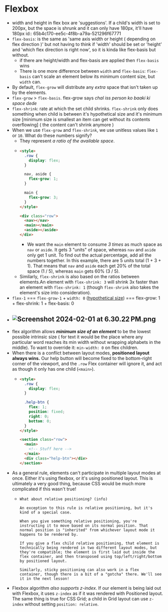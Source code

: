# Flexbox
- width and height in flex box are 'suggestions'. If a child's width is set to 200px, but the space is shrunk and it can only have 180px, it'll have 180px
  id:: 65b4c170-ee5c-4f8b-a79a-521296f67771
- `flex-basis`: is the same as 'same axis width or height ( depending on flex direction )' but not having to think if 'width' should be set or 'height' and 'which flex direction is right now', so it is kinda like flex-basis but without.
	- if there are height/width and flex-basis are applied then `flex-basis` wins
	- There is one more difference between `width` and `flex-basis`: `flex-basis` can't scale an element below its minimum content size, but `width` can.
- By default, `flex-grow` will distribute any *extra* space that isn't taken up by the elements.
- `flex-grow` > `flex-basis`. flex-grow says *chal iss person ko baaki ki space dede*
- `flex-shrink`: rate at which the set child shrinks. `flex-shrink` only does something when child is between it's hypothetical size and it's minimum size [minimum size is smallest an item can get without its contents overflowing] ( the content can't shrink anymore )
- When we use `flex-grow` and `flex-shrink`, we use unitless values like `1` or `10`. What do these numbers signify?
	- They represent *a ratio of the available space*.
	- ```html
	  <style>
	    .row {
	      display: flex;
	    }
	  
	    nav, aside {
	      flex-grow: 1;
	    }
	  
	    main {
	      flex-grow: 3;
	    }
	  </style>
	  
	  <div class="row">
	    <nav></nav>
	    <main></main>
	    <aside></aside>
	  </div>
	  ```
		- We want the `main` element to consume *3 times* as much space as `nav` or `aside`. It gets 3 "units" of space, whereas `nav` and `aside` only get 1 unit. To find out the actual percentage, add all the numbers together. In this example, there are 5 units total (1 + 3 + 1). That means that `nav` and `aside` each get 20% of the total space (1 / 5), whereas `main` gets 60% (3 / 5).
	- Similarly, `flex-shrink` is also based on the ratios between elements.An element with `flex-shrink: 3` will shrink 3x faster than an element with `flex-shrink: 1` (though `flex-shrink` also takes the element's size into consideration).
- `flex-1` === `flex-grow-1` + `width: 0` ([hypothetical size](logseq://graph/toyj?block-id=65b4c170-ee5c-4f8b-a79a-521296f67771)) === flex-grow: 1 + flex-shrink: 1 + flex-basis: 0
- ![Screenshot 2024-02-01 at 6.30.22 PM.png](../assets/Screenshot_2024-02-01_at_6.30.22 PM_1706792424945_0.png)
	-
- flex algorithm allows ***minimum size of an element*** to be the lowest possible intrinsic size ( for text it would be the place where any particular word reaches its min width without wrapping alphabets in the middle). To want to override it: `min-width: 0` on flex children.
- When there is a conflict between layout modes, **positioned layout always wins.** Our help button will become fixed to the bottom-right corner of the viewport, and the `.row` Flex container will ignore it, and act as though it only has one child (`<main>`).
	- ```html
	  <style>
	    .row {
	      display: flex;
	    }
	  
	    .help-btn {
	      flex: 1;
	      position: fixed;
	      right: 0;
	      bottom: 0;
	    }
	  </style>
	  
	  <section class="row">
	    <main>
	      <!-- Stuff here -->
	    </main>
	    <div class="help-btn"></div>
	  </section>
	  ```
- As a general rule, elements can't participate in multiple layout modes at once. Either it's using flexbox, or it's using positioned layout. This is ultimately a very good thing, because CSS would be much more complicated if this wasn't true!
	- ```
	  What about relative positioning? (info)
	  
	  An exception to this rule is relative positioning, but it's kind of a special case.
	  
	  When you give something relative positioning, you're instructing it to move based on its normal position. That normal position is "inherited" from whichever layout mode it happens to be rendered by.
	  
	  If you give a flex child relative positioning, that element is technically being rendered in two different layout modes, but they're compatible; the element is first laid out inside the flex container, and then transposed using top/left/right/bottom by positioned layout.
	  
	  Similarly, sticky positioning can also work in a flex container, though there is a bit of a "gotcha" there. We'll see it in the next lesson!
	  ```
- Flexbox algorithm *also supports z-index*. If our element is being laid out with Flexbox, it uses `z-index` as if it was rendered with Positioned layout. The same thing is true for CSS Grid; a child in Grid layout can use `z-index` without setting `position: relative`.